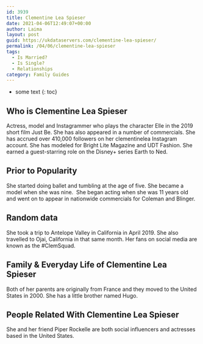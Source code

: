 ```yaml
---
id: 3939
title: Clementine Lea Spieser
date: 2021-04-06T12:49:07+00:00
author: Laima
layout: post
guid: https://ukdataservers.com/clementine-lea-spieser/
permalink: /04/06/clementine-lea-spieser
tags:
  - Is Married?
  - Is Single?
  - Relationships
category: Family Guides
---
```


* some text
{: toc}


## Who is Clementine Lea Spieser
                  
                  
                  
Actress, model and Instagrammer who plays the character Elle in the 2019 short film Just Be. She has also appeared in a number of commercials. She has accrued over 410,000 followers on her clementinelea Instagram account. She has modeled for Bright Lite Magazine and UDT Fashion. She earned a guest-starring role on the Disney+ series Earth to Ned. 
                  
              
            
              
            
                
                
                
## Prior to Popularity
                  
                  
                  
She started doing ballet and tumbling at the age of five. She became a model when she was nine.  She began acting when she was 11 years old and went on to appear in nationwide commercials for Coleman and Blinger.  
                  
              
            
              
            
                
                
                
## Random data
                  
                  
                  
She took a trip to Antelope Valley in California in April 2019. She also travelled to Ojai, California in that same month. Her fans on social media are known as the #ClemSquad. 
                  
              
            
              
            
                
                
                
## Family & Everyday Life of Clementine Lea Spieser
                  
                  
                  
Both of her parents are originally from France and they moved to the United States in 2000. She has a little brother named Hugo. 
                  
              
            
              
            
                
                
                
## People Related With Clementine Lea Spieser
                  
                  
                  
She and her friend Piper Rockelle are both social influencers and actresses based in the United States.  
                  
              
            
              
            
                
              
            
              
              
            
            
              
            
          
          
          